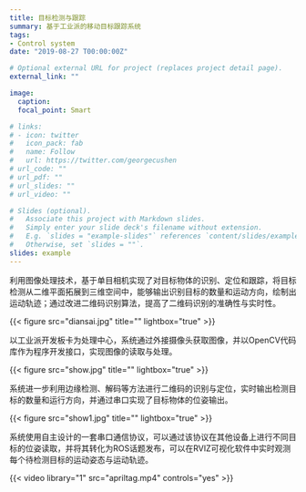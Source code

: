 ```yaml
---
title: 目标检测与跟踪
summary: 基于工业派的移动目标跟踪系统
tags:
- Control system
date: "2019-08-27 T00:00:00Z"

# Optional external URL for project (replaces project detail page).
external_link: ""

image:
  caption: 
  focal_point: Smart

# links:
# - icon: twitter
#   icon_pack: fab
#   name: Follow
#   url: https://twitter.com/georgecushen
# url_code: ""
# url_pdf: ""
# url_slides: ""
# url_video: ""

# Slides (optional).
#   Associate this project with Markdown slides.
#   Simply enter your slide deck's filename without extension.
#   E.g. `slides = "example-slides"` references `content/slides/example-slides.md`.
#   Otherwise, set `slides = ""`.
slides: example
---
```


利用图像处理技术，基于单目相机实现了对目标物体的识别、定位和跟踪，将目标检测从二维平面拓展到三维空间中，能够输出识别目标的数量和运动方向，绘制出运动轨迹；通过改进二维码识别算法，提高了二维码识别的准确性与实时性。

{{< figure src="diansai.jpg" title="" lightbox="true" >}}

以工业派开发板卡为处理中心，系统通过外接摄像头获取图像，并以OpenCV代码库作为程序开发接口，实现图像的读取与处理。

{{< figure src="show.jpg" title="" lightbox="true" >}}

系统进一步利用边缘检测、解码等方法进行二维码的识别与定位，实时输出检测目标的数量和运行方向，并通过串口实现了目标物体的位姿输出。

{{< figure src="show1.jpg" title="" lightbox="true" >}}

系统使用自主设计的一套串口通信协议，可以通过该协议在其他设备上进行不同目标的位姿读取，并将其转化为ROS话题发布，可以在RVIZ可视化软件中实时观测每个待检测目标的运动姿态与运动轨迹。

{{< video library="1" src="apriltag.mp4" controls="yes" >}}
